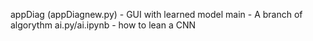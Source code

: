 appDiag (appDiagnew.py) - GUI with learned model
main - A branch of algorythm
ai.py/ai.ipynb - how to lean a CNN
